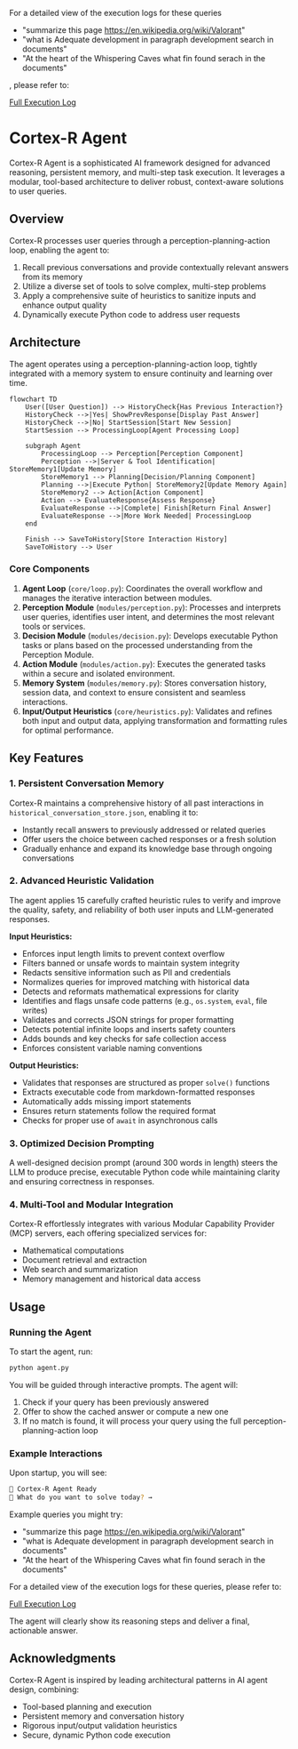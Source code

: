For a detailed view of the execution logs for these queries

- "summarize this page https://en.wikipedia.org/wiki/Valorant"
- "what is Adequate development in paragraph development search in documents"
- "At the heart of the Whispering Caves what fin found serach in the documents"

, please refer to:

[Full Execution Log](https://github.com/Shiva082002/EAG-Session-9-Assignment-/blob/main/Executionlog.log)


# Cortex-R Agent

Cortex-R Agent is a sophisticated AI framework designed for advanced reasoning, persistent memory, and multi-step task execution. It leverages a modular, tool-based architecture to deliver robust, context-aware solutions to user queries.

## Overview

Cortex-R processes user queries through a perception-planning-action loop, enabling the agent to:

1. Recall previous conversations and provide contextually relevant answers from its memory
2. Utilize a diverse set of tools to solve complex, multi-step problems
3. Apply a comprehensive suite of heuristics to sanitize inputs and enhance output quality
4. Dynamically execute Python code to address user requests

## Architecture

The agent operates using a perception-planning-action loop, tightly integrated with a memory system to ensure continuity and learning over time.

```mermaid
flowchart TD
    User([User Question]) --> HistoryCheck{Has Previous Interaction?}
    HistoryCheck -->|Yes| ShowPrevResponse[Display Past Answer]
    HistoryCheck -->|No| StartSession[Start New Session]
    StartSession --> ProcessingLoop[Agent Processing Loop]
    
    subgraph Agent
        ProcessingLoop --> Perception[Perception Component]
        Perception -->|Server & Tool Identification| StoreMemory1[Update Memory]
        StoreMemory1 --> Planning[Decision/Planning Component]
        Planning -->|Execute Python| StoreMemory2[Update Memory Again]
        StoreMemory2 --> Action[Action Component]
        Action --> EvaluateResponse{Assess Response}
        EvaluateResponse -->|Complete| Finish[Return Final Answer]
        EvaluateResponse -->|More Work Needed| ProcessingLoop
    end
    
    Finish --> SaveToHistory[Store Interaction History]
    SaveToHistory --> User
```

### Core Components

1. **Agent Loop** (`core/loop.py`): Coordinates the overall workflow and manages the iterative interaction between modules.
2. **Perception Module** (`modules/perception.py`): Processes and interprets user queries, identifies user intent, and determines the most relevant tools or services.
3. **Decision Module** (`modules/decision.py`): Develops executable Python tasks or plans based on the processed understanding from the Perception Module.
4. **Action Module** (`modules/action.py`): Executes the generated tasks within a secure and isolated environment.
5. **Memory System** (`modules/memory.py`): Stores conversation history, session data, and context to ensure consistent and seamless interactions.
6. **Input/Output Heuristics** (`core/heuristics.py`): Validates and refines both input and output data, applying transformation and formatting rules for optimal performance.

## Key Features

### 1. Persistent Conversation Memory

Cortex-R maintains a comprehensive history of all past interactions in `historical_conversation_store.json`, enabling it to:
- Instantly recall answers to previously addressed or related queries
- Offer users the choice between cached responses or a fresh solution
- Gradually enhance and expand its knowledge base through ongoing conversations

### 2. Advanced Heuristic Validation

The agent applies 15 carefully crafted heuristic rules to verify and improve the quality, safety, and reliability of both user inputs and LLM-generated responses.

**Input Heuristics:**
- Enforces input length limits to prevent context overflow
- Filters banned or unsafe words to maintain system integrity
- Redacts sensitive information such as PII and credentials
- Normalizes queries for improved matching with historical data
- Detects and reformats mathematical expressions for clarity
- Identifies and flags unsafe code patterns (e.g., `os.system`, `eval`, file writes)
- Validates and corrects JSON strings for proper formatting
- Detects potential infinite loops and inserts safety counters
- Adds bounds and key checks for safe collection access
- Enforces consistent variable naming conventions

**Output Heuristics:**
- Validates that responses are structured as proper `solve()` functions
- Extracts executable code from markdown-formatted responses
- Automatically adds missing import statements
- Ensures return statements follow the required format
- Checks for proper use of `await` in asynchronous calls

### 3. Optimized Decision Prompting

A well-designed decision prompt (around 300 words in length) steers the LLM to produce precise, executable Python code while maintaining clarity and ensuring correctness in responses.

### 4. Multi-Tool and Modular Integration

Cortex-R effortlessly integrates with various Modular Capability Provider (MCP) servers, each offering specialized services for:
- Mathematical computations
- Document retrieval and extraction
- Web search and summarization
- Memory management and historical data access

## Usage

### Running the Agent

To start the agent, run:

```bash
python agent.py
```

You will be guided through interactive prompts. The agent will:
1. Check if your query has been previously answered
2. Offer to show the cached answer or compute a new one
3. If no match is found, it will process your query using the full perception-planning-action loop

### Example Interactions

Upon startup, you will see:

```bash
🧠 Cortex-R Agent Ready
🧑 What do you want to solve today? →
```

Example queries you might try:
- "summarize this page https://en.wikipedia.org/wiki/Valorant"
- "what is Adequate development in paragraph development search in documents"
- "At the heart of the Whispering Caves what fin found serach in the documents"

For a detailed view of the execution logs for these queries, please refer to:

[Full Execution Log](https://github.com/Shiva082002/EAG-Session-9-Assignment-/blob/main/Executionlog.log)


The agent will clearly show its reasoning steps and deliver a final, actionable answer.


## Acknowledgments

Cortex-R Agent is inspired by leading architectural patterns in AI agent design, combining:
- Tool-based planning and execution
- Persistent memory and conversation history
- Rigorous input/output validation heuristics
- Secure, dynamic Python code execution
